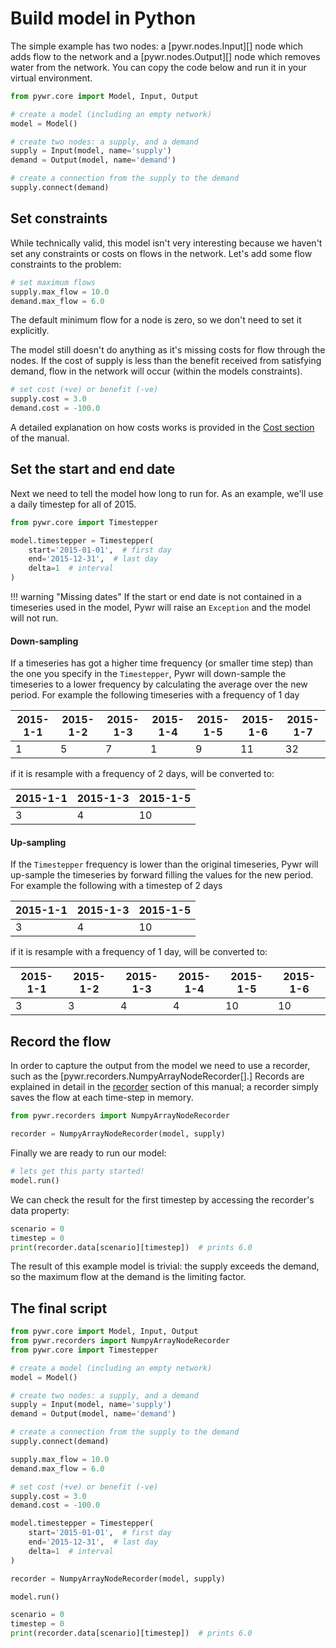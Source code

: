 # Build model in Python


The simple example has two nodes: a [pywr.nodes.Input][] node which adds flow 
to the network and a [pywr.nodes.Output][] node which removes water from the network. You
can copy the code below and run it in your virtual environment.

```python
from pywr.core import Model, Input, Output

# create a model (including an empty network)
model = Model()

# create two nodes: a supply, and a demand
supply = Input(model, name='supply')
demand = Output(model, name='demand')

# create a connection from the supply to the demand
supply.connect(demand)
```

## Set constraints
While technically valid, this model isn't very interesting because we haven't set any constraints or
costs on flows in the network. Let's add some flow constraints to the problem:

```python
# set maximum flows
supply.max_flow = 10.0
demand.max_flow = 6.0
```

The default minimum flow for a node is zero, so we don't need to set it explicitly.

The model still doesn't do anything as it's missing costs for flow through the nodes. If the cost
of supply is less than the benefit received from satisfying demand, flow in the network 
will occur (within the models constraints).

```python
# set cost (+ve) or benefit (-ve)
supply.cost = 3.0
demand.cost = -100.0
```

A detailed explanation on how costs works is provided in the [Cost section](../manual/key_concepts/costs.md) of the manual.

## Set the start and end date
Next we need to tell the model how long to run for. As an example, we'll use a daily timestep for all of 2015.

```python
from pywr.core import Timestepper

model.timestepper = Timestepper(
    start='2015-01-01',  # first day
    end='2015-12-31',  # last day
    delta=1  # interval
)
```


!!! warning "Missing dates"
    If the start or end date is not contained in a timeseries used in the model, Pywr
    will raise an `Exception` and the model will not run.

#### Down-sampling
If a timeseries has got a higher time frequency (or smaller time step) than the one
you specify in the `Timestepper`, Pywr will down-sample the timeseries to a lower
frequency by calculating the average over the new period. For example the following 
timeseries with a frequency of 1 day

| 2015-1-1 | 2015-1-2 | 2015-1-3 | 2015-1-4 | 2015-1-5 | 2015-1-6 | 2015-1-7 |
|----------|----------|----------|----------|----------|----------|----------|
| 1        | 5        | 7        | 1        | 9        | 11       | 32       |

if it is resample with a frequency of 2 days, will be converted to:

| 2015-1-1 | 2015-1-3 | 2015-1-5 |
|----------|----------|----------|
| 3        | 4        | 10       |

#### Up-sampling
If the `Timestepper` frequency is lower than the original timeseries, Pywr will up-sample the 
timeseries by forward filling the values for the new period. For example the following with a
timestep of 2 days

| 2015-1-1 | 2015-1-3 | 2015-1-5 |
|----------|----------|----------|
| 3        | 4        | 10       |

if it is resample with a frequency of 1 day, will be converted to:

| 2015-1-1 | 2015-1-2 | 2015-1-3 | 2015-1-4 | 2015-1-5 | 2015-1-6 | 
|----------|----------|----------|----------|----------|----------|
| 3        | 3        | 4        | 4        | 10       | 10       |


## Record the flow
In order to capture the output from the model we need to use a recorder, such as the 
[pywr.recorders.NumpyArrayNodeRecorder[].] Records are explained in detail in the 
[recorder](./) section of this manual; a recorder simply saves the flow at each time-step
in memory.

```python
from pywr.recorders import NumpyArrayNodeRecorder

recorder = NumpyArrayNodeRecorder(model, supply)
```

Finally we are ready to run our model:

```python
# lets get this party started!
model.run()
```

We can check the result for the first timestep by accessing the recorder's data property:

```python
scenario = 0
timestep = 0
print(recorder.data[scenario][timestep])  # prints 6.0
```

The result of this example model is trivial: the supply exceeds the demand, so the maximum 
flow at the demand is the limiting factor.

## The final script
```python
from pywr.core import Model, Input, Output
from pywr.recorders import NumpyArrayNodeRecorder
from pywr.core import Timestepper

# create a model (including an empty network)
model = Model()

# create two nodes: a supply, and a demand
supply = Input(model, name='supply')
demand = Output(model, name='demand')

# create a connection from the supply to the demand
supply.connect(demand)

supply.max_flow = 10.0
demand.max_flow = 6.0

# set cost (+ve) or benefit (-ve)
supply.cost = 3.0
demand.cost = -100.0

model.timestepper = Timestepper(
    start='2015-01-01',  # first day
    end='2015-12-31',  # last day
    delta=1  # interval
)

recorder = NumpyArrayNodeRecorder(model, supply)

model.run()

scenario = 0
timestep = 0
print(recorder.data[scenario][timestep])  # prints 6.0
```